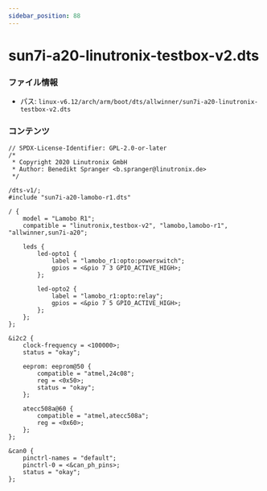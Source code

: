 ```yaml
---
sidebar_position: 88
---
```

# sun7i-a20-linutronix-testbox-v2.dts

### ファイル情報

- パス: `linux-v6.12/arch/arm/boot/dts/allwinner/sun7i-a20-linutronix-testbox-v2.dts`

### コンテンツ

```dts
// SPDX-License-Identifier: GPL-2.0-or-later
/*
 * Copyright 2020 Linutronix GmbH
 * Author: Benedikt Spranger <b.spranger@linutronix.de>
 */

/dts-v1/;
#include "sun7i-a20-lamobo-r1.dts"

/ {
	model = "Lamobo R1";
	compatible = "linutronix,testbox-v2", "lamobo,lamobo-r1", "allwinner,sun7i-a20";

	leds {
		led-opto1 {
			label = "lamobo_r1:opto:powerswitch";
			gpios = <&pio 7 3 GPIO_ACTIVE_HIGH>;
		};

		led-opto2 {
			label = "lamobo_r1:opto:relay";
			gpios = <&pio 7 5 GPIO_ACTIVE_HIGH>;
		};
	};
};

&i2c2 {
	clock-frequency = <100000>;
	status = "okay";

	eeprom: eeprom@50 {
		compatible = "atmel,24c08";
		reg = <0x50>;
		status = "okay";
	};

	atecc508a@60 {
		compatible = "atmel,atecc508a";
		reg = <0x60>;
	};
};

&can0 {
	pinctrl-names = "default";
	pinctrl-0 = <&can_ph_pins>;
	status = "okay";
};

```
